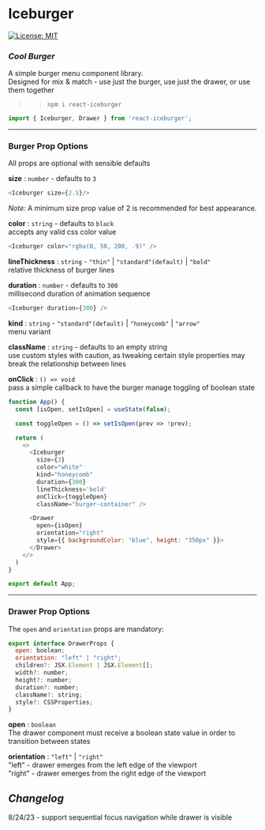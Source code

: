 # Iceburger
[![License: MIT](https://img.shields.io/badge/License-MIT-yellow.svg)](https://opensource.org/licenses/MIT)  

### _Cool Burger_

A simple burger menu component library.   
Designed for mix & match - use just the burger, use just the drawer, or use them together
>> `npm i react-iceburger`
```js
import { Iceburger, Drawer } from 'react-iceburger';
```

___  


### Burger Prop Options
All props are optional with sensible defaults

__size__ : `number` - defaults to `3`   
```js
<Iceburger size={2.5}/>
```
_Note:_ A minimum size prop value of 2 is recommended for best appearance.

__color__ : `string` - defaults to `black`   
accepts any valid css color value
```js
<Iceburger color="rgba(0, 50, 200, .9)" />
```

__lineThickness__ : `string` - `"thin"` | `"standard"(default)` | `"bold"`  
relative thickness of burger lines

__duration__ : `number` - defaults to `300`   
millisecond duration of animation sequence 
```js
<Iceburger duration={300} />
```

__kind__ : `string` - `"standard"(default)` | `"honeycomb"` | `"arrow"`  
menu variant

__className__ : `string` - defaults to an empty string   
use custom styles with caution, as tweaking certain style properties may break the relationship between lines 

__onClick__ : `() => void`  
pass a simple callback to have the burger manage toggling of boolean state
```js
function App() {
  const [isOpen, setIsOpen] = useState(false);

  const toggleOpen = () => setIsOpen(prev => !prev);

  return (
    <>
      <Iceburger
        size={3}
        color="white"
        kind="honeycomb"
        duration={300}
        lineThickness='bold'
        onClick={toggleOpen}
        className="burger-container" />

      <Drawer
        open={isOpen}
        orientation="right"
        style={{ backgroundColor: "blue", height: "350px" }}>
      </Drawer>
    </>
  )
}

export default App;
```

___


### Drawer Prop Options
The `open` and `orientation` props are mandatory:
```js
export interface DrawerProps {
  open: boolean;
  orientation: "left" | "right";
  children?: JSX.Element | JSX.Element[];
  width?: number;
  height?: number;
  duration?: number;
  className?: string;
  style?: CSSProperties;
}
```

__open__ : `boolean`  
The drawer component must receive a boolean state value in order to transition between states  

__orientation__ : `"left"` | `"right"`  
"left" - drawer emerges from the left edge of the viewport  
"right" - drawer emerges from the right edge of the viewport


## _Changelog_

8/24/23 - support sequential focus navigation while drawer is visible